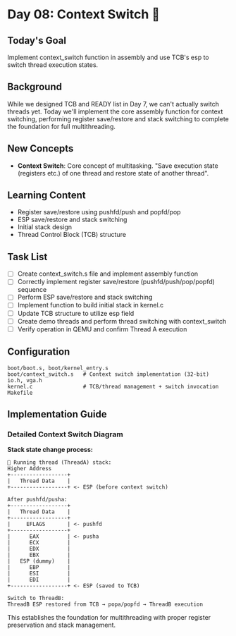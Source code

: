 # Day 08: Context Switch 🔄

## Today's Goal

Implement context_switch function in assembly and use TCB's esp to switch thread execution states.

## Background

While we designed TCB and READY list in Day 7, we can't actually switch threads yet. Today we'll implement the core assembly function for context switching, performing register save/restore and stack switching to complete the foundation for full multithreading.

## New Concepts

-   **Context Switch**: Core concept of multitasking. "Save execution state (registers etc.) of one thread and restore state of another thread".

## Learning Content

-   Register save/restore using pushfd/push and popfd/pop
-   ESP save/restore and stack switching
-   Initial stack design
-   Thread Control Block (TCB) structure

## Task List

-   [ ] Create context_switch.s file and implement assembly function
-   [ ] Correctly implement register save/restore (pushfd/push/pop/popfd) sequence
-   [ ] Perform ESP save/restore and stack switching
-   [ ] Implement function to build initial stack in kernel.c
-   [ ] Update TCB structure to utilize esp field
-   [ ] Create demo threads and perform thread switching with context_switch
-   [ ] Verify operation in QEMU and confirm Thread A execution

## Configuration

```
boot/boot.s, boot/kernel_entry.s
boot/context_switch.s   # Context switch implementation (32-bit)
io.h, vga.h
kernel.c                # TCB/thread management + switch invocation
Makefile
```

## Implementation Guide

### Detailed Context Switch Diagram

**Stack state change process:**

```
🔄 Running thread (ThreadA) stack:
Higher Address
+------------------+
|   Thread Data    |
+------------------+ <- ESP (before context switch)

After pushfd/pusha:
+------------------+
|   Thread Data    |
+------------------+
|     EFLAGS       | <- pushfd
+------------------+
|      EAX         | <- pusha
|      ECX         |
|      EDX         |
|      EBX         |
|   ESP (dummy)    |
|      EBP         |
|      ESI         |
|      EDI         |
+------------------+ <- ESP (saved to TCB)

Switch to ThreadB:
ThreadB ESP restored from TCB → popa/popfd → ThreadB execution
```

This establishes the foundation for multithreading with proper register preservation and stack management.